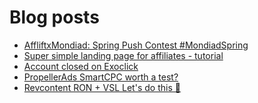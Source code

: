 # Blog posts
<!-- BLOG-POST-LIST:START -->
- [AffliftxMondiad: Spring Push Contest #MondiadSpring](https://afflift.com/f/threads/affliftxmondiad-spring-push-contest-mondiadspring.10465/)
- [Super simple landing page for affiliates - tutorial](https://afflift.com/f/threads/super-simple-landing-page-for-affiliates-tutorial.10477/)
- [Account closed on Exoclick](https://afflift.com/f/threads/account-closed-on-exoclick.10476/)
- [PropellerAds SmartCPC worth a test?](https://afflift.com/f/threads/propellerads-smartcpc-worth-a-test.10366/)
- [Revcontent RON + VSL Let&#39;s do this 🚀](https://afflift.com/f/threads/revcontent-ron-vsl-lets-do-this-%F0%9F%9A%80.9662/)
<!-- BLOG-POST-LIST:END -->

